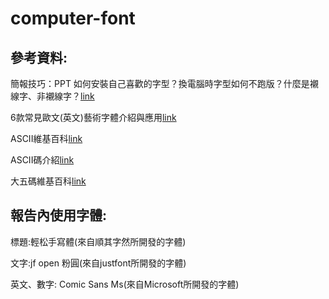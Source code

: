 # computer-font
 
參考資料:
--
簡報技巧：PPT 如何安裝自己喜歡的字型？換電腦時字型如何不跑版？什麼是襯線字、非襯線字？[link](https://medium.com/jp%E7%B0%A1%E5%A0%B1%E5%9D%8A/ep07-%E7%B0%A1%E5%A0%B1%E6%8A%80%E5%B7%A7-%E5%A6%82%E4%BD%95%E5%AE%89%E8%A3%9D%E8%87%AA%E5%B7%B1%E5%96%9C%E6%AD%A1%E7%9A%84%E5%AD%97%E5%9E%8B-%E6%8F%9B%E9%9B%BB%E8%85%A6%E6%99%82%E5%AD%97%E5%9E%8B%E5%A6%82%E4%BD%95%E4%B8%8D%E8%B7%91%E7%89%88-30-%E5%A0%82%E8%AA%B2%E5%BE%9E-0-%E9%96%8B%E5%A7%8B%E5%AD%B8%E5%A5%BD-powerpoint-%E7%B0%A1%E5%A0%B1-%E5%BD%B1%E7%89%87%E6%95%99%E5%AD%B8-%E6%96%87%E7%AB%A0%E7%89%88-312fd7e71a03)

6款常見歐文(英文)藝術字體介紹與應用[link](https://creatynes.com/art-deco-font/)

ASCII維基百科[link](https://zh.wikipedia.org/zh-tw/ASCII)

ASCII碼介紹[link](http://kevin.hwai.edu.tw/~kevin/material/JAVA/Sample2016/ASCII.htm)

大五碼維基百科[link](https://zh.wikipedia.org/wiki/%E5%A4%A7%E4%BA%94%E7%A2%BC)

報告內使用字體:
--

標題:輕松手寫體(來自順其字然所開發的字體)

文字:jf open 粉圓(來自justfont所開發的字體)

英文、數字: Comic Sans Ms(來自Microsoft所開發的字體)
